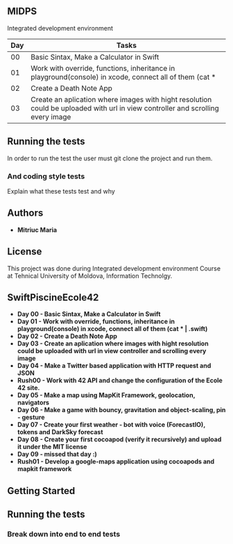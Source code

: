 ## MIDPS

Integrated development environment


|      Day      |     Tasks                                               |  
| ------------- | ---------------------------                                  |
|      00       |    Basic Sintax, Make a Calculator in Swift                    |  
|      01       |    Work with override, functions, inheritance in playground(console) in xcode, connect all of them (cat * | .swift)  | 
|      02       |    Create a Death Note App |
|      03       |    Create an aplication where images with hight resolution could be uploaded with url in view controller and scrolling every image                    |  


## Running the tests

In order to run the test the user must git clone the project and run them.


### And coding style tests

Explain what these tests test and why

## Authors

* **Mitriuc Maria** 

## License

This project was done during Integrated development environment Course at Tehnical University of Moldova, Information Technolgy.

## SwiftPiscineEcole42
* **Day 00 - Basic Sintax, Make a Calculator in Swift**
* **Day 01 - Work with override, functions, inheritance in playground(console) in xcode, connect all of them (cat * | .swift)**
* **Day 02 - Create a Death Note App**
* **Day 03 - Create an aplication where images with hight resolution could be uploaded with url in view controller and scrolling every image**
* **Day 04 - Make a Twitter based application with HTTP request and JSON**
* **Rush00 - Work with 42 API and change the configuration of the Ecole 42 site.**
* **Day 05 - Make a map using MapKit Framework, geolocation, navigators**
* **Day 06 - Make a game with bouncy, gravitation and object-scaling, pin - gesture**
* **Day 07 - Create your first weather - bot with voice (ForecastIO), tokens and DarkSky forecast**
* **Day 08 - Create your first cocoapod (verify it recursively) and upload it under the MIT license**
* **Day 09 - missed that day :)**
* **Rush01 - Develop a google-maps application using cocoapods and mapkit framework**

## Getting Started
## Running the tests
### Break down into end to end tests
